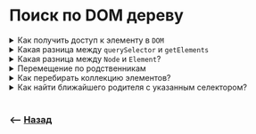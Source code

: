 # Поиск по DOM дереву  

<details>
<summary> Как получить доступ к элементу в <code>DOM</code></summary>

![illustration](https://raw.githubusercontent.com/webster6667/documentation/master/documentation-data/illustrations/dd-up.svg)

При помощи команд:  

🎯 `document.querySelector`   
🎯 `document.querySelectorAll`   
🎯 `document.getElementById`   
🎯 `document.getElementsByClassName`     
🎯 `document.getElementsByTagName`   

![illustration](https://raw.githubusercontent.com/webster6667/documentation/master/documentation-data/illustrations/dd-down.svg)

</details>

<details>
<summary> Какая разница между <code>querySelector</code> и <code>getElements</code></summary>

![illustration](https://raw.githubusercontent.com/webster6667/documentation/master/documentation-data/illustrations/dd-up.svg)

🎯 `querySelector`      
&emsp;&emsp; 👆 Выбирает нужные данные, и хранит их в переменной, никак не реагируя на изменения      
  
🎯 `getElements`      
&emsp;&emsp; 👆 Выбирает живые элементы, содержимое которых обновляется в зависимости от реального `dom`    


![illustration](https://raw.githubusercontent.com/webster6667/documentation/master/documentation-data/illustrations/dd-down.svg)

</details>

<details>
<summary> Какая разница между <code>Node</code> и <code>Element</code>?</summary>

![illustration](https://raw.githubusercontent.com/webster6667/documentation/master/documentation-data/illustrations/dd-up.svg)

🎯 `node`       
&emsp;&emsp; 👆 Нодой может быть и текст  
  
🎯 `element`      
&emsp;&emsp; 👆 Конкрентый `html` элемент    

![illustration](https://raw.githubusercontent.com/webster6667/documentation/master/documentation-data/illustrations/dd-down.svg)

</details>

<details>
<summary> Перемещение по родственникам</summary>

![illustration](https://raw.githubusercontent.com/webster6667/documentation/master/documentation-data/illustrations/dd-up.svg)

<details>
<summary> <sup>⭐</sup>❓ Как получить родительский элемент?</summary>

---

`element.parentElement`

---

</details>

<details>
<summary> <sup>⭐</sup>❓ Как получить соседний элемент?</summary>

---

🎯 `element.nextElementSibling`    

🎯 `element.previousElementSibling`    

---

</details>

<details>
<summary> <sup>⭐</sup>❓ Как получить все дочерние элементы?</summary>

---

`element.children`    
&emsp;&emsp; 🛑 `Не childNodes`

---

</details>

<details>
<summary> <sup>⭐</sup>❓ Как получить первый и последний дочерний элемент?</summary>

---

🎯 `element.firstElementChild`      

🎯 `element.lastElementChild`

---

</details>

![illustration](https://raw.githubusercontent.com/webster6667/documentation/master/documentation-data/illustrations/dd-down.svg)

</details>

<details>
<summary> Как перебирать коллекцию элементов?</summary>

![illustration](https://raw.githubusercontent.com/webster6667/documentation/master/documentation-data/illustrations/dd-up.svg)

Любыми способами, исключая `for in`, так как там можно достать немного лишнего   

![illustration](https://raw.githubusercontent.com/webster6667/documentation/master/documentation-data/illustrations/dd-down.svg)

</details>

<details>
<summary> Как найти ближайшего родителя с указанным селектором?</summary>

![illustration](https://raw.githubusercontent.com/webster6667/documentation/master/documentation-data/illustrations/dd-up.svg)

`element.closest(.test);`

![illustration](https://raw.githubusercontent.com/webster6667/documentation/master/documentation-data/illustrations/dd-down.svg)

</details>

<br>

### ⟵ **<a href="../../readme.md">Назад</a>**